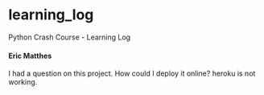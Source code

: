 # learning_log
Python Crash Course - Learning Log

#### Eric Matthes

I had a question on this project. How could I deploy it online? heroku is not working.
